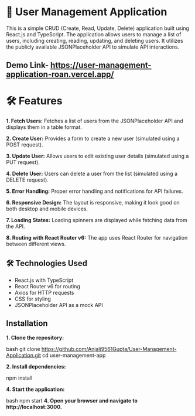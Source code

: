 # 📘 User Management Application
This is a simple CRUD (Create, Read, Update, Delete) application built using React.js and TypeScript. The application allows users to manage a list of users, including creating, reading, updating, and deleting users. It utilizes the publicly available JSONPlaceholder API to simulate API interactions.

## Demo Link- https://user-management-application-roan.vercel.app/

# 🛠️ Features
**1. Fetch Users:** Fetches a list of users from the JSONPlaceholder API and displays them in a table format.

**2. Create User:** Provides a form to create a new user (simulated using a POST request).

**3. Update User:** Allows users to edit existing user details (simulated using a PUT request).

**4. Delete User:** Users can delete a user from the list (simulated using a DELETE request).

**5. Error Handling:** Proper error handling and notifications for API failures.

**6. Responsive Design:** The layout is responsive, making it look good on both desktop and mobile devices.

**7. Loading States:** Loading spinners are displayed while fetching data from the API.

**8. Routing with React Router v6:** The app uses React Router for navigation between different views.

## 🛠️ Technologies Used
<ul>
<li>React.js with TypeScript</li>
<li>React Router v6 for routing</li>
<li>Axios for HTTP requests</li>
<li>CSS for styling</li>
<li>JSONPlaceholder API as a mock API</li>
</ul>


## Installation
**1. Clone the repository:**

bash
git clone https://github.com/Anjali9561Gupta/User-Management-Application.git
cd user-management-app

**2. Install dependencies:**

npm install

**4. Start the application:**

bash
npm start
**4. Open your browser and navigate to http://localhost:3000.**
